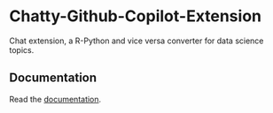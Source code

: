 # Chatty-Github-Copilot-Extension

Chat extension, a R-Python and vice versa converter for data science topics.

## Documentation

Read the [documentation](https://github.com/DrBenjamin/R-Python-Converter-Github-Copilot-Extension).
